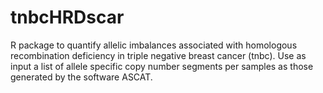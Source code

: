 # tnbcHRDscar
R package to quantify allelic imbalances associated with homologous recombination deficiency in triple negative breast cancer (tnbc). Use as input a list of allele specific copy number segments per samples as those generated by the software ASCAT.

